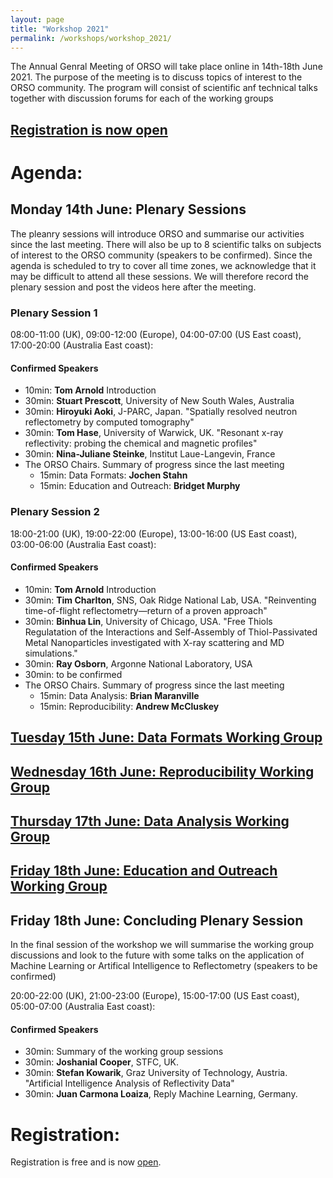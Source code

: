 ```yaml
---
layout: page
title: "Workshop 2021"
permalink: /workshops/workshop_2021/
---
```


The Annual Genral Meeting of ORSO will take place online in 14th-18th June 2021. The purpose of the meeting is to discuss topics of interest to the ORSO community.
The program will consist of scientific anf technical talks together with discussion forums for each of the working groups

## [Registration is now open](https://indico.esss.lu.se/event/2745/overview)


# Agenda:

## Monday 14th June: Plenary Sessions

The pleanry sessions will introduce ORSO and summarise our activities since the last meeting. 
There will also be up to 8 scientific talks on subjects of interest to the ORSO community (speakers to be confirmed).
Since the agenda is scheduled to try to cover all time zones, we acknowledge that it may be difficult to attend all these sessions. We will therefore record the plenary session and post the videos here after the meeting.

### Plenary Session 1
08:00-11:00 (UK), 09:00-12:00 (Europe), 04:00-07:00 (US East coast), 17:00-20:00 (Australia East coast):

#### Confirmed Speakers
- 10min: **Tom Arnold** Introduction
- 30min: **Stuart Prescott**, University of New South Wales, Australia
- 30min: **Hiroyuki Aoki**, J-PARC, Japan. "Spatially resolved neutron reflectometry by computed tomography"
- 30min: **Tom Hase**, University of Warwick, UK. "Resonant x-ray reflectivity: probing the chemical and magnetic profiles"
- 30min: **Nina-Juliane Steinke**, Institut Laue-Langevin, France
- The ORSO Chairs. Summary of progress since the last meeting
  - 15min: Data Formats: **Jochen Stahn**
  - 15min: Education and Outreach: **Bridget Murphy**


### Plenary Session 2
18:00-21:00 (UK), 19:00-22:00 (Europe), 13:00-16:00 (US East coast), 03:00-06:00 (Australia East coast): 

#### Confirmed Speakers
- 10min: **Tom Arnold** Introduction
- 30min: **Tim Charlton**, SNS, Oak Ridge National Lab, USA. "Reinventing time-of-flight reflectometry—return of a proven approach"
- 30min: **Binhua Lin**, University of Chicago, USA. "Free Thiols Regulatation of the Interactions and Self-Assembly of Thiol-Passivated Metal Nanoparticles investigated with X-ray scattering and MD simulations."
- 30min: **Ray Osborn**, Argonne National Laboratory, USA
- 30min: to be confirmed 
- The ORSO Chairs. Summary of progress since the last meeting
  - 15min: Data Analysis: **Brian Maranville**
  - 15min: Reproducibility: **Andrew McCluskey**

## [Tuesday 15th June: Data Formats Working Group](/workshops/workshop_2021//Tuesday.md)

## [Wednesday 16th June: Reproducibility Working Group](/workshops/workshop_2021/Wednesday.md/)

## [Thursday 17th June: Data Analysis Working Group](/workshops/workshop_2021//Thursday.md)

## [Friday 18th June: Education and Outreach Working Group](/workshops/workshop_2021//Friday.md) 

## Friday 18th June: Concluding Plenary Session

In the final session of the workshop we will summarise the working group discussions and look to the future with some talks on the application of Machine Learning or Artifical Intelligence to Reflectometry (speakers to be confirmed)

20:00-22:00 (UK), 21:00-23:00 (Europe), 15:00-17:00 (US East coast), 05:00-07:00 (Australia East coast): 

#### Confirmed Speakers
- 30min: Summary of the working group sessions
- 30min: **Joshanial Cooper**, STFC, UK.
- 30min: **Stefan Kowarik**, Graz University of Technology, Austria. "Artificial Intelligence Analysis of Reflectivity Data"
- 30min: **Juan Carmona Loaiza**, Reply Machine Learning, Germany.

# Registration:

Registration is free and is now [open](https://indico.esss.lu.se/event/2745/overview).


